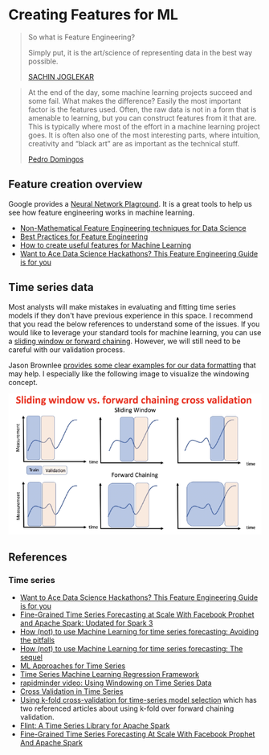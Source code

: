 # Creating Features for ML

> So what is Feature Engineering?
> 
> Simply put, it is the art/science of representing data in the best way possible.
>
> [SACHIN JOGLEKAR](https://codesachin.wordpress.com/2016/06/25/non-mathematical-feature-engineering-techniques-for-data-science/)

> At the end of the day, some machine learning projects succeed and some fail. What makes the difference? Easily the most important factor is the features used. Often, the raw data is not in a form that is amenable to learning, but you can construct features from it that are. This is typically where most of the effort in a machine learning project goes. It is often also one of the most interesting parts, where intuition, creativity and “black art” are as important as the technical stuff.
>
> [Pedro Domingos](https://homes.cs.washington.edu/~pedrod/papers/cacm12.pdf)

## Feature creation overview

Google provides a [Neural Network Plaground](https://playground.tensorflow.org/).  It is a great tools to help us see how feature engineering works in machine learning.

- [Non-Mathematical Feature Engineering techniques for Data Science](https://codesachin.wordpress.com/2016/06/25/non-mathematical-feature-engineering-techniques-for-data-science/)
- [Best Practices for Feature Engineering](https://elitedatascience.com/feature-engineering-best-practices)
- [How to create useful features for Machine Learning](https://www.dataschool.io/introduction-to-feature-engineering/)
- [Want to Ace Data Science Hackathons? This Feature Engineering Guide is for you](https://www.analyticsvidhya.com/blog/2020/06/feature-engineering-guide-data-science-hackathons/)

## Time series data

Most analysts will make mistakes in evaluating and fitting time series models if they don't have previous experience in this space. I recommend that you read the below references to understand some of the issues. If you would like to leverage your standard tools for machine learning, you can use a [sliding window or forward chaining](https://towardsdatascience.com/time-series-machine-learning-regression-framework-9ea33929009a). However, we will still need to be careful with our validation process.

Jason Brownlee [provides some clear examples for our data formatting](https://machinelearningmastery.com/time-series-forecasting-supervised-learning/#:~:text=The%20use%20of%20prior%20time,or%20size%20of%20the%20lag.) that may help. I especially like the following image to visualize the windowing concept.

![](window.png)

## References

### Time series

- [Want to Ace Data Science Hackathons? This Feature Engineering Guide is for you](https://www.analyticsvidhya.com/blog/2020/06/feature-engineering-guide-data-science-hackathons/)
- [Fine-Grained Time Series Forecasting at Scale With Facebook Prophet and Apache Spark: Updated for Spark 3](https://databricks.com/blog/2021/04/06/fine-grained-time-series-forecasting-at-scale-with-facebook-prophet-and-apache-spark-updated-for-spark-3.html)
- [How (not) to use Machine Learning for time series forecasting: Avoiding the pitfalls](https://towardsdatascience.com/how-not-to-use-machine-learning-for-time-series-forecasting-avoiding-the-pitfalls-19f9d7adf424)
- [How (not) to use Machine Learning for time series forecasting: The sequel](https://www.kdnuggets.com/2020/03/machine-learning-time-series-forecasting-sequel.html)
- [ML Approaches for Time Series](https://towardsdatascience.com/ml-approaches-for-time-series-4d44722e48fe)
- [Time Series Machine Learning Regression Framework](https://towardsdatascience.com/time-series-machine-learning-regression-framework-9ea33929009a)
- [rapidminder video: Using Windowing on Time Series Data](https://academy.rapidminer.com/learn/video/using-windowing-on-time-series-data)
- [Cross Validation in Time Series](https://medium.com/@soumyachess1496/cross-validation-in-time-series-566ae4981ce4)
- [Using k-fold cross-validation for time-series model selection](https://stats.stackexchange.com/questions/14099/using-k-fold-cross-validation-for-time-series-model-selection) which has two referenced articles about using k-fold over forward chaining validation.
- [Flint: A Time Series Library for Apache Spark](https://github.com/twosigma/flint)
- [Fine-Grained Time Series Forecasting At Scale With Facebook Prophet And Apache Spark](https://databricks.com/blog/2020/01/27/time-series-forecasting-prophet-spark.html)


